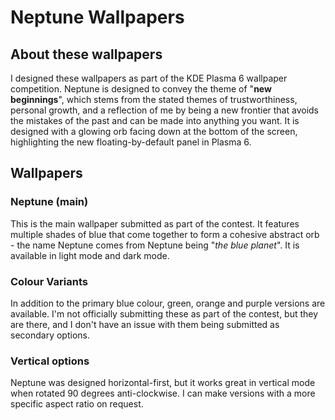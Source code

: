 # Neptune Wallpapers
## About these wallpapers
I designed these wallpapers as part of the KDE Plasma 6 wallpaper competition. Neptune is designed to convey the theme of "**new beginnings**", which stems from the stated themes of trustworthiness, personal growth, and a reflection of me by being a new frontier that avoids the mistakes of the past and can be made into anything you want. It is designed with a glowing orb facing down at the bottom of the screen, highlighting the new floating-by-default panel in Plasma 6.
## Wallpapers
### Neptune (main)
This is the main wallpaper submitted as part of the contest. It features multiple shades of blue that come together to form a cohesive abstract orb - the name Neptune comes from Neptune being "*the blue planet*". It is available in light mode and dark mode.
### Colour Variants
In addition to the primary blue colour, green, orange and purple versions are available. I'm not officially submitting these as part of the contest, but they are there, and I don't have an issue with them being submitted as secondary options.
### Vertical options
Neptune was designed horizontal-first, but it works great in vertical mode when rotated 90 degrees anti-clockwise. I can make versions with a more specific aspect ratio on request. 
